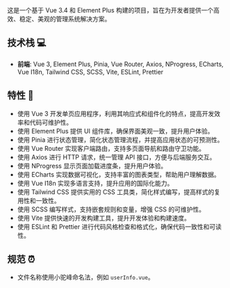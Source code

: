 这是一个基于 Vue 3.4 和 Element Plus 构建的项目，旨在为开发者提供一个高效、稳定、美观的管理系统解决方案。

## 技术栈 💻

- **前端**: Vue 3, Element Plus, Pinia, Vue Router, Axios, NProgress, ECharts, Vue I18n, Tailwind CSS, SCSS, Vite, ESLint, Prettier

## 特性 🌠

- 使用 Vue 3 开发单页应用程序，利用其响应式和组件化的特点，提高开发效率和代码可维护性。
- 使用 Element Plus 提供 UI 组件库，确保界面美观一致，提升用户体验。
- 使用 Pinia 进行状态管理，简化状态管理流程，并提高应用状态的可预测性。
- 使用 Vue Router 实现客户端路由，支持多页面导航和路由守卫功能。
- 使用 Axios 进行 HTTP 请求，统一管理 API 接口，方便与后端服务交互。
- 使用 NProgress 显示页面加载进度条，提升用户体验。
- 使用 ECharts 实现数据可视化，支持丰富的图表类型，帮助用户理解数据。
- 使用 Vue I18n 实现多语言支持，提升应用的国际化能力。
- 使用 Tailwind CSS 提供实用的 CSS 工具类，简化样式编写，提高样式的复用性和一致性。
- 使用 SCSS 编写样式，支持嵌套规则和变量，增强 CSS 的可维护性。
- 使用 Vite 提供快速的开发构建工具，提升开发体验和构建速度。
- 使用 ESLint 和 Prettier 进行代码风格检查和格式化，确保代码一致性和可读性。

## 规范 ⏰

- 文件名称使用小驼峰命名法，例如 `userInfo.vue`。
